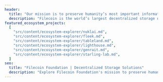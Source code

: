 ```yaml
---
header:
  title: "Our mission is to preserve humanity’s most important information"
  description: "Filecoin is the world’s largest decentralized storage network. Filecoin Foundation's mission is to preserve humanity's most important information, as well as to facilitate the open source governance of the Filecoin network, fund research and development projects for decentralized technologies, and support the growth of the Filecoin ecosystem and community."
featured_ecosystem_projects:
  [
    "src/content/ecosystem-explorer/nuklai.md",
    "src/content/ecosystem-explorer/fleek.md",
    "src/content/ecosystem-explorer/tableland.md",
    "src/content/ecosystem-explorer/lighthouse.md",
    "src/content/ecosystem-explorer/genrait.md",
    "src/content/ecosystem-explorer/starling-lab.md",
  ]
seo:
  title: "Filecoin Foundation | Decentralized Storage Solutions"
  description: "Explore Filecoin Foundation's mission to preserve humanity’s most important information."
---
```

